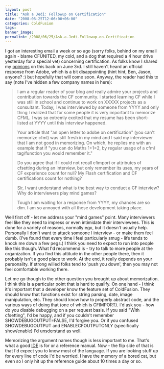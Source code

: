```yaml
---
layout: post
title: "Ask a Jedi: Followup on Certification"
date: "2008-06-25T12:06:00+06:00"
categories: ColdFusion 
tags: 
banner_image: 
permalink: /2008/06/25/Ask-a-Jedi-Followup-on-Certification
---
```


I got an interesting email a week or so ago (sorry folks, behind on my email again - blame CFUNITED, my cold, and a dog that required a 4 hour drive yesterday for a special vet) concerning certification. As folks know I shared my <a href="http://www.raymondcamden.com/index.cfm/2008/6/3/Open-Letter-to-Adobe-on-Certification">opinions</a> on this back on June 3rd. I still haven't heard an official response from Adobe, which is a bit disappointing (hint hint, Ben, Jason, anyone? :) but hopefully that will come soon. Anyway, the reader had this to say (note I've hidden a few company names in here):

<blockquote>
<p>
I am a regular reader of your blog and really admire your projects and contribution towards the CF community. I started learning CF while I was still in school and continue to work on XXXXX projects as a consultant. Today, I was interviewed by someone from YYYY and only thing I
realized that for some people it is very important to memorize CFML. I was so extremly excited that my resume has been short-listed at YYYY until this interview happened.

Your article that "an open letter to adobe on certification" (you can't memorize cfml) was still fresh in my mind and I said my interviewer that I am not good in memorizing. On which, he replies me with an example that if "you can do Maths 1+1=2, by regular usage of a cfml tag/function
you would remember it." 

Do you agree that if I could not recall cfimport or attributes of cfsetting during an interview, but only remember its uses, my years of CF experience count for null? My Flash certification and CF certifications count for nothing?

Sir, I want understand what is the best way to conduct a CF interview? Why do interviewers play mind games? 

Tough I am waiting for a response from YYYY, my chances are so dim. I am so annoyed with all these development taking place. 
</p>
</blockquote>
<!--more-->
Well first off - let me address your "mind games" point. Many interviewers feel like they need to impress or even intimidate their interviewees. This is done for a variety of reasons, normally ego, but it doesn't usually help. Personally I don't want to attack someone I interview - or make them feel dumb. (I've found that every time I feel particularly smug - life tends to knock me down a few pegs.) I think you need to expect to run into people like this though. What I'd recommend is - try to talk to more people at the organization. If you find this attitude in the other people there, then it probably isn't a good place to work. At the end, it really depends on your personality. If strong willed folks tend to 'push you down', then you may not feel comfortable working there. 

Let me go though to the other question you brought up about memorization. I think this is a particular point that is hard to qualify. On one hand - I think it's important that a developer know the feature set of ColdFusion. They should know that functions exist for string parsing, date, image manipulation, etc. They should know how to properly abstract code, and the various ways of doing that (one of which is CFIMPORT). I'd ask you - how do you disable debugging on a per request basis. If you said "With cfsetting", I'd be happy, and if you couldn't remember SHOWDEBUGOUTPUT=FALSE, I'd forgive you. Or if you confused SHOWDEBUGOUTPUT and ENABLECFOUTPUTONLY (specifically show/enable) I'd unsderstand as well.

Memorizing the argument names though is less important to me. That's what a good <a href="http://www.cfeclipse.org">IDE</a> is for or a reference manual. Now - the flip side of that is that I'd expect you to know most of the language. If you are looking stuff up for every line of code I'd be worried. I have the memory of a bored cat, but even so I only hit up the reference guide about 10 times a day or so.